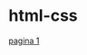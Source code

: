 # html-css
<a href="https://diigorhotweels.github.io/html-css/exercicios/livro
/modulo 1/pag01.html">pagina 1</a>